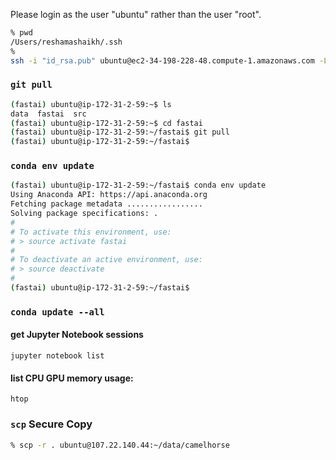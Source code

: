 

Please login as the user "ubuntu" rather than the user "root".

```bash
% pwd
/Users/reshamashaikh/.ssh
% 
ssh -i "id_rsa.pub" ubuntu@ec2-34-198-228-48.compute-1.amazonaws.com -L8888:localhost:8888
```

### `git pull` 
```bash
(fastai) ubuntu@ip-172-31-2-59:~$ ls
data  fastai  src
(fastai) ubuntu@ip-172-31-2-59:~$ cd fastai
(fastai) ubuntu@ip-172-31-2-59:~/fastai$ git pull
(fastai) ubuntu@ip-172-31-2-59:~/fastai$
```

### `conda env update`
```bash
(fastai) ubuntu@ip-172-31-2-59:~/fastai$ conda env update
Using Anaconda API: https://api.anaconda.org
Fetching package metadata .................
Solving package specifications: .
#
# To activate this environment, use:
# > source activate fastai
#
# To deactivate an active environment, use:
# > source deactivate
#
(fastai) ubuntu@ip-172-31-2-59:~/fastai$
```
### `conda update --all`

#### get Jupyter Notebook sessions
```
jupyter notebook list
```

#### list CPU GPU memory usage:  
```
htop
```

### `scp` Secure Copy
```bash
% scp -r . ubuntu@107.22.140.44:~/data/camelhorse 
```



